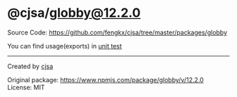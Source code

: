 # @cjsa/globby@12.2.0

Source Code: https://github.com/fengkx/cjsa/tree/master/packages/globby

You can find usage(exports) in [unit test](https://github.com/fengkx/cjsa/tree/master/packages/globby/test/pkg.test.js)

---

Created by [cjsa](https://github.com/fengkx/cjsa/)

Original package: https://www.npmjs.com/package/globby/v/12.2.0
License: MIT
